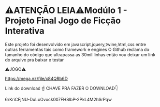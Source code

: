 <h1>⚠️ATENÇÃO LEIA⚠️Modúlo 1 - Projeto Final Jogo de Ficção Interativa</h1>

Este projeto foi desenvolvido em javascript,jquery,twine,html,css entre outras ferramentas tais como framework e engines
O Github reclama do tamanho do código que ultrapassa as 30mil linhas então vou deixar um link do arquivo pra baixar e testar

:warning:JOGO:warning:

https://mega.nz/file/x84QRb6D

Link do download :point_up:
CHAVE PRA FAZER O DOWNLOAD:point_down:

6rKriCFjNU-DuLoOvock007FHSlbP-2PkL4M2hSrPqw
